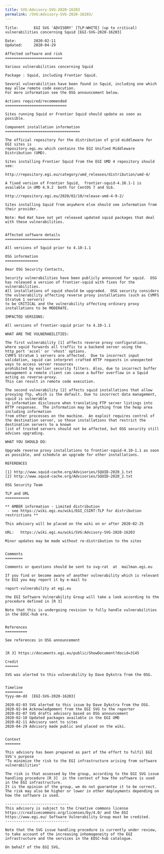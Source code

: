 ```yaml
---
title: SVG:Advisory-SVG-2020-16203
permalink: /SVG:Advisory-SVG-2020-16203/
---
```


    Title:       EGI SVG 'ADVISORY' [TLP:WHITE] (up to critical) vulnerabilities concerning Squid [EGI-SVG-2020-16203]

    Date:        2020-02-11
    Updated:     2020-04-29

    Affected software and risk
    ==========================

    Various vulnerabilities concerning Squid

    Package : Squid, including Frontier Squid.

    Several vulnerabilities have been found in Squid, including one which may allow remote code execution.
    For more information see the OSG announcement below.

    Actions required/recommended
    ============================

    Sites running Squid or Frontier Squid should update as soon as possible.

    Component installation information
    ==================================

    The official repository for the distribution of grid middleware for EGI sites is
    repository.egi.eu which contains the EGI Unified Middleware Distribution (UMD).

    Sites installing Frontier Squid from the EGI UMD 4 repository should see:

    http://repository.egi.eu/category/umd_releases/distribution/umd-4/

    A fixed version of Frontier Squid,  frontier-squid-4.10.1-1 is available in UMD 4.9.2  both for CentOS 7 and SL6.

    http://repository.egi.eu/2020/02/10/release-umd-4-9-2/

    Sites installing Squid from anywhere else should see information from their provider.

    Note: Red Hat have not yet released updated squid packages that deal with these vulnerabilities.


    Affected software details
    =========================

    All versions of Squid prior to 4.10-1.1

    OSG information
    ===============

    Dear OSG Security Contacts,

    Security vulnerabilities have been publicly announced for squid.  OSG has released a version of frontier-squid with fixes for the vulnerabilities.
    All installations of squid should be upgraded.  OSG security considers the vulnerability affecting reverse proxy installations (such as CVMFS Stratum 1 servers)
    to be CRITICAL and the vulnerability affecting ordinary proxy installations to be MODERATE.

    IMPACTED VERSIONS:

    All versions of frontier-squid prior to 4.10-1.1

    WHAT ARE THE VULNERABILITIES:

    The first vulnerability [1] affects reverse proxy configurations, where squid forwards all traffic to a backend server using the http_port 'accel' or 'vhost' options.
    CVMFS Stratum 1 servers are affected.  Due to incorrect input validation, squid can interpret crafted HTTP requests in unexpected ways to access server resources
    prohibited by earlier security filters. Also, due to incorrect buffer management a remote client can cause a buffer overflow in a Squid acting as reverse-proxy.
    This can result in remote code execution.

    The second vulnerability [2] affects squid installations that allow proxying ftp, which is the default. Due to incorrect data management, squid is vulnerable
    to information disclosure when translating FTP server listings into HTTP responses.  The information may be anything from the heap area including information
    from other processes on the machine.  An exploit requires control of the destination server, so those installations that restrict the destination servers to a known
    list of trusted servers should not be affected, but OSG security still advises upgrading.

    WHAT YOU SHOULD DO:

    Upgrade reverse proxy installations to frontier-squid-4.10-1.1 as soon as possible, and schedule an upgrade for other installations.

    REFERENCES

    [1] http://www.squid-cache.org/Advisories/SQUID-2020_1.txt
    [2] http://www.squid-cache.org/Advisories/SQUID-2020_2.txt

    OSG Security Team

    TLP and URL
    ===========

    ** AMBER information - Limited distribution
     - see https://wiki.egi.eu/wiki/EGI_CSIRT:TLP for distribution restrictions **

    This advisory will be placed on the wiki on or after 2020-02-25

    URL:   https://wiki.egi.eu/wiki/SVG:Advisory-SVG-2020-16203

    Minor updates may be made without re-distribution to the sites


    Comments
    ========

    Comments or questions should be sent to svg-rat  at  mailman.egi.eu

    If you find or become aware of another vulnerability which is relevant to EGI you may report it by e-mail to

    report-vulnerability at egi.eu

    the EGI Software Vulnerability Group will take a look according to the procedure defined in [R 3]

    Note that this is undergoing revision to fully handle vulnerabilities in the EOSC-hub era.


    References
    ==========

    See references in OSG announcement


    [R 3] https://documents.egi.eu/public/ShowDocument?docid=3145

    Credit
    ======

    SVG was alerted to this vulnerability by Dave Dykstra from the OSG.


    Timeline
    ========
    Yyyy-mm-dd  [EGI-SVG-2020-16203]

    2020-02-03 SVG alerted to this issue by Dave Dykstra from the OSG.
    2020-02-04 Acknowledgement from the EGI SVG to the reporter
    2020-02-07 SVG drafts advisory based on OSG announcement
    2020-02-10 Updated packages available in the EGI UMD
    2020-02-11 Advisory sent to sites
    2020-04-29 Advisory made public and placed on the wiki.


    Context
    =======

    This advisory has been prepared as part of the effort to fulfil EGI SVG's purpose
    "To minimize the risk to the EGI infrastructure arising from software vulnerabilities"

    The risk is that assessed by the group, according to the EGI SVG issue handling procedure [R 3]  in the context of how the software is used in the EGI infrastructure.
    It is the opinion of the group, we do not guarantee it to be correct. The risk may also be higher or lower in other deployments depending on how the software is used.

    -----------------------------
    This advisory is subject to the Creative commons license https://creativecommons.org/licenses/by/4.0/ and the EGI https://www.egi.eu/ Software Vulnerability Group must be credited.
    -----------------------------

    Note that the SVG issue handling procedure is currently under review, to take account of the increasing inhomogeneity of the EGI infrastructure and the services in the EOSC-hub catalogue.

    On behalf of the EGI SVG,